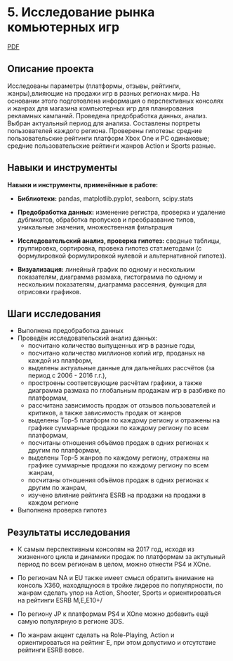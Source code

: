 
# 5. Исследование рынка комьютерных игр

[PDF](https://github.com/KristinaBandurko/Yandex.Workshop.MyProjects/blob/main/%D0%9F%D1%80%D0%BE%D0%B5%D0%BA%D1%82_5.%D0%A0%D1%8B%D0%BD%D0%BE%D0%BA%20%D0%BA%D0%BE%D0%BC%D0%BF%D1%8C%D1%8E%D1%82%D0%B5%D1%80%D0%BD%D1%8B%D1%85%20%D0%B8%D0%B3%D1%80/5_%D0%98%D1%81%D1%81%D0%BB%D0%B5%D0%B4%D0%BE%D0%B2%D0%B0%D0%BD%D0%B8%D0%B5%20%D1%80%D1%8B%D0%BD%D0%BA%D0%B0%20%D0%BA%D0%BE%D0%BC%D1%8C%D1%8E%D1%82%D0%B5%D1%80%D0%BD%D1%8B%D1%85%20%D0%B8%D0%B3%D1%80.pdf)     

## Описание проекта

Исследованы параметры (платформы, отзывы, рейтинги, жанры),влияющие на продажи игр в разных регионах мира. На основании этого подготовлена информация о перспективных консолях и жанрах для магазина компьютерных игр для планирования рекламных кампаний. Проведена предобработка данных, анализ. Выбран актуальный период для анализа. Составлены портреты пользователей каждого региона. Проверены гипотезы: средние пользовательские рейтинги платформ Xbox One и PC одинаковые; средние пользовательские рейтинги жанров Action и Sports разные. 

## Навыки и инструменты

**Навыки и инструменты, применённые в работе:**

* **Библиотеки:** pandas, matplotlib.pyplot, seaborn, scipy.stats

* **Предобработка данных:** изменение регистра, проверка и удаление дубликатов, обработка пропусков и преобразвание типов, уникальные значения, множественная фильтрация

* **Исследовательский анализ, проверка гипотез:** сводные таблицы, группировка, сортировка, провека гипотез стат.методами (с формулировкой формулировкой нулевой и альтернативной гипотез).
* **Визуализация:** линейный график по одному и нескольким показателям, диаграмма размаха, гистограмма по одному и нескольким показателям, диаграмма рассеяния, функция для отрисовки графиков.
 
## Шаги исследования
* Выполнена предобработка данных
* Проведён исследовательский анализ данных:
   * посчитано количество выпущенных игр в разные годы,
   * посчитано количество миллионов копий игр, проданых на каждой из платформ,
   * выделены актуальные данные для дальнейших рассчётов (за период с 2006 - 2016 г.г.),
   * простроены соответсвующие расчётам графики, а также диаграмма размаха по глобальным продажам игр в разбивке по платформам,
   * рассчитана зависимость продаж от отзывов пользователей и критиков, а также зависимость продаж от жанров
   * выделены Тор-5 платформ по каждому региону и отражены на графике суммарные продажи по каждому региону по всем платформам, 
   * посчитаны отношения объёмов продаж в одних регионах к другим по платформам,
   * выделены Тор-5 жанров по каждому региону, отражены на графике суммарные продажи по каждому региону по всем жанрам, 
   * посчитаны отношения объёмов продаж в одних регионах к другим по жанрам,
   * изучено влияние рейтинга ESRB на продажи на продажи в каждом регионе
* Выполнена проверка гипотез 

## Результаты исследования

* К самым перспективным консолям на 2017 год, исходя из жизненного цикла и динамики продаж по платформам за актульный период по всем регионам в целом, можно отнести PS4 и XOne. 

* По регионам NA и EU также имеет смысл обратить внимание на консоль X360, находящуюся в тройке лидеров по популярности, по жанрам сделать упор на Action, Shooter, Sports и ориентироваться на рейтинги ESRB M,E,E10+/

* По региону JP к платформам PS4 и XOne можно добавить ещё самую популярную в регионе 3DS.

* По жанрам акцент сделать на Role-Playing, Action и ориентироваться на рейтинг E, при этом допустимо и отсутствие рейтинги ESRB вовсе.

